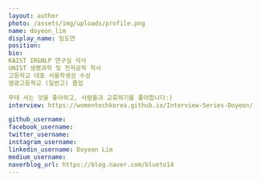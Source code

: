```yaml
---
layout: author
photo: /assets/img/uploads/profile.png
name: doyeon_lim
display_name: 임도연
position: 
bio: 
KAIST IR&NLP 연구실 석사
UNIST 생명과학 및 전자공학 학사
고등학교 대표 서울학생상 수상
염광고등학교 (일반고) 졸업

무대 서는 것을 좋아하고, 사람들과 교류하기를 좋아합니다:)
interview: https://womentechkorea.github.io/Interview-Series-Doyeon/

github_username: 
facebook_username: 
twitter_username: 
instagram_username: 
linkedin_username: Doyeon Lim
medium_username:
naverblog_url: https://blog.naver.com/blueto14
---
```

